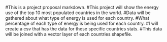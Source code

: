 #This is a project proposal markdown.
#This project will show the energy use of the top 10 most populated countries in the world.
#Data will be gathered about what type of energy is used for each country.
#What percentage of each type of energy is being used for each country.
#I will create a csv that has the data for these specific countries stats.
#This data will be joined with a vector layer of each countries shapefile.

